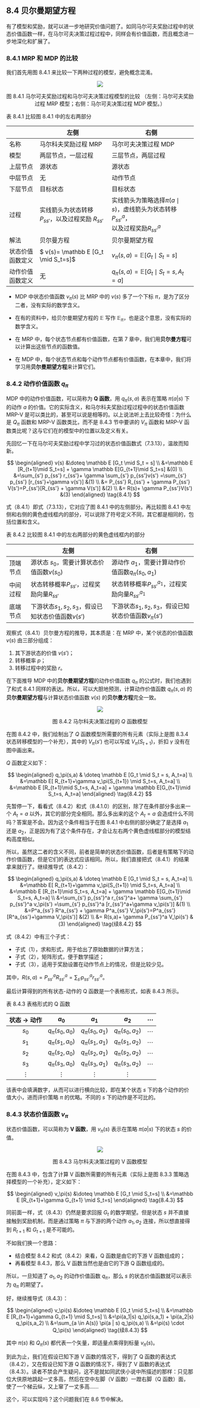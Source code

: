 ## 8.4 贝尔曼期望方程

有了模型和奖励，就可以进一步地研究价值问题了。如同马尔可夫奖励过程中的状态价值函数一样，在马尔可夫决策过程过程中，同样会有价值函数，而且概念进一步地深化和扩展了。

### 8.4.1 MRP 和 MDP 的比较

我们首先用图 8.4.1 来比较一下两种过程的模型，避免概念混淆。

<center>
<img src="./img/MDPvsMRP.png">

图 8.4.1 马尔可夫奖励过程和马尔可夫决策过程模型的比较
（左侧：马尔可夫奖励过程 MRP 模型；右侧：马尔可夫决策过程 MDP 模型。）
</center>

表 8.4.1 比较图 8.4.1 中的左右两部分

||左侧|右侧|
|-|-|-|
|名称|马尔科夫奖励过程 MRP|马尔可夫决策过程 MDP
|模型|两层节点，一层过程|三层节点，两层过程|
|上层节点|源状态|源状态|
|中层节点|无|动作节点|
|下层节点|目标状态|目标状态|
|过程|实线箭头为状态转移 $P_{ss'}$，以及过程奖励 $R_{ss'}$|实线箭头为策略选择$\pi(a \mid s)$，虚线箭头为状态转移$P^a_{ss'}$，<br>以及过程奖励$R^a_{ss'}$|
|解法|贝尔曼方程|贝尔曼期望方程|
|状态价值函数定义| $ v(s)= \mathbb E [G_t \mid S_t=s]$ | $v_\pi(s,a)=\mathbb E[G_t \mid S_t=s]$|
|动作价值函数定义|无|$q_\pi(s,a)=\mathbb E[G_t \mid S_t=s,A_t=a]$|

- MDP 中状态价值函数 $v_\pi(s)$ 比 MRP 中的 $v(s)$ 多了一个下标 $\pi$，是为了区分二者，没有实际的数学含义。

- 在有的资料中，给贝尔曼期望方程的 $\mathbb E$ 写作 $\mathbb E_\pi$，也是这个意思，没有实际的数学含义。

- 在 MRP 中，每个状态节点都有价值函数，在第 7 章中，我们用**贝尔曼方程**可以计算出这些节点的函数值。

- 在 MDP 中，每个状态节点和每个动作节点都有价值函数，在本章中，我们将学习用**贝尔曼期望方程**来计算它们。


### 8.4.2 动作价值函数 $q_\pi$

MDP 中的动作价值函数，可以简称为 **Q 函数**，用 $q_\pi(s,a)$ 表示在策略 $\pi(a|s)$ 下的动作 $a$ 的价值。它的实际含义，和马尔科夫奖励过程过程中的状态价值函数 MRP-V 是可以类比的，甚至可以说是相等的。以上说法听上去比较奇怪：为什么是 $Q_\pi$ 函数和 MRP-V 函数类比，而不是 8.4.3 节中要讲的 $V_\pi$ 函数和 MRP-V 函数类比呢？这与它们在的模型中的位置以及定义有关。

先回忆一下在马尔可夫奖励过程中学习过的状态价值函数式（7.3.13），温故而知新。

$$
\begin{aligned}
v(s) &\doteq \mathbb E [G_t \mid S_t = s]
\\
&=\mathbb E [R_{t+1}\mid S_t=s] + \gamma \mathbb E[G_{t+1}\mid S_t=s] &(0)
\\
&=\sum_{s'} p_{ss'} r_{ss'}+ \gamma \sum_{s'} p_{ss'}v(s') =\sum_{s'} p_{ss'} [r_{ss'}+\gamma v(s')] &(1)
\\
&= P_{ss'} R_{ss'} + \gamma P_{ss'} V(s')=P_{ss'}[R_{ss'} + \gamma V(s')] &(2)
\\
&= R(s)+ \gamma P_{ss'}V(s') &(3)
\end{aligned}
\tag{8.4.1}
$$

式（8.4.1）即式（7.3.13），它对应了图 8.4.1 中的左侧部分。再比较图 8.4.1 中左侧和右侧的黄色虚线框内的部分，可以说除了符号定义不同，其它都是相同的，包括位置和含义。

表 8.4.2 比较图 8.4.1 中的左右两部分的黄色虚线框内的部分

||左侧|右侧|
|-|-|-|
|顶端节点|源状态 $s_0$，需要计算状态价值函数$v(s_0)$|源动作 $a_1$，需要计算动作价值函数$q_{\pi}(s_0,a_1)$|
|中间过程|状态转移概率$P_{ss'}$，过程奖励向量$R_{ss'}$|状态转移概率$P_{ss'}^{a_1}$，过程奖励向量$R_{ss'}^{a_1}$|
|底端节点|下游状态$s_1,s_2,s_3$，假设已知状态价值函数$v(s')$|下游状态$s_1,s_2,s_3$，假设已知状态价值函数$v_{\pi}(s')$|

观察式（8.4.1）贝尔曼方程的推导，其本质是：在 MRP 中，某个状态的价值函数 $v(s)$ 由三部分组成：
1. 其下游状态的价值 $v(s')$；
2. 转移概率 $p$；
2. 转移过程中的奖励 $r$。

在下面推导 MDP 中的**贝尔曼期望方程**的动作价值函数 $q_\pi$ 的公式时，我们也遇到了和式 8.4.1 同样的表达。所以，可以大胆地预测，计算动作价值函数 $q_\pi(s,a)$ 的**贝尔曼期望方程**与计算状态价值函数 $v(s)$ 的**贝尔曼方程**完全一致。

<center>
<img src="./img/mdp-Q.png">

图 8.4.2 马尔科夫决策过程的 $Q$ 函数模型
</center>

在图 8.4.2 中，我们绘制出了 $Q$ 函数模型所需要的所有元素（实际上是图 8.3.4 状态转移模型的一个补充），其中的 $V_\pi(s')$ 也可以写成 $V_\pi(S_{t+1})$，折扣 $\gamma$ 没有在图中画出来。

$Q$ 函数定义如下：

$$
\begin{aligned}
q_\pi(s,a) & \doteq \mathbb E [G_t \mid S_t = s, A_t=a]
\\
&=\mathbb E[ R_{t+1}+\gamma v_\pi(S_{t+1}) \mid S_t=s, A_t=a]
\\
&=\mathbb E [R_{t+1}\mid S_t=s, A_t=a] + \gamma \mathbb E[G_{t+1}\mid S_t=s, A_t=a]
\end{aligned}
\tag{8.4.2}
$$

先暂停一下，看看式（8.4.2）和式（8.4.1.0）的区别，除了在条件部分多出来一个 $A_t=a$ 以外，其它的部分完全相同。那么多出来的这个 $A_t=a$ 会造成什么不同吗？答案是不会。因为这个条件相当于在图 8.4.1 中右侧的部分确定了是选择 $a_1$ 还是 $a_2$，正是因为有了这个条件存在，才会让左右两个黄色虚线框部分的模型结构高度相似。

所以，虽然这二者的含义不同，前者是简单的状态价值函数，后者是有策略下的动作价值函数，但是它们的表达式应该相同。所以，我们直接把式（8.4.1）的结果拿来就行了。继续推导式（8.4.2）：

$$
\begin{aligned}
q_\pi(s,a) & \doteq \mathbb E [G_t \mid S_t = s, A_t=a]
\\
&=\mathbb E[ R_{t+1}+\gamma v_\pi(S_{t+1}) \mid S_t=s, A_t=a]
\\
&=\mathbb E [R_{t+1}\mid S_t=s, A_t=a] + \gamma \mathbb E[G_{t+1}\mid S_t=s, A_t=a]
\\
&=\sum_{s'} p_{ss'}^a r_{ss'}^a+ \gamma \sum_{s'} p_{ss'}^a v_\pi(s') =\sum_{s'} p_{ss'}^a [r_{ss'}^a+\gamma v_\pi(s')] &(1)
\\
&=P^a_{ss'} R^a_{ss'} + \gamma P^a_{ss'} V_\pi(s')=P^a_{ss'}[R^a_{ss'}+\gamma V_\pi(s')] &(2)
\\
&= R(s,a)+ \gamma P_{ss'}^a V_\pi(s')  &(3)
\end{aligned}
\tag{续8.4.2}
$$

式（8.4.2）中有三个子式：
- 子式（1），求和形式，用于给出了原始数据的计算方法；
- 子式（2），矩阵形式，便于数学描述；
- 子式（3），适用于奖励设置在动作节点上的情况，但是比较少见。

其中，$R(s,a)=P^a_{ss'}R^a_{ss'}=\sum_{s'} p_{ss'}^a r_{ss'}^a$。

最后计算得到的所有状态-动作的 Q 函数是一个表格形式，如表 8.4.3 所示。

表 8.4.3 表格形式的 Q 函数

|状态 $\to$ 动作|$a_0$|$a_1$|$a_2$|$\cdots$|
|:-:|:-:|:-:|:-:|-|
|$s_0$|$q_\pi(s_0,a_0)$|$q_\pi(s_0,a_1)$|$q_\pi(s_0,a_2)$|$\cdots$|
|$s_1$|$q_\pi(s_1,a_0)$|$q_\pi(s_1,a_1)$|$q_\pi(s_1,a_2)$|$\cdots$|
|$s_2$|$q_\pi(s_2,a_0)$|$q_\pi(s_2,a_1)$|$q_\pi(s_2,a_2)$|$\cdots$|
|$s_3$|$q_\pi(s_3,a_0)$|$q_\pi(s_3,a_1)$|$q_\pi(s_3,a_2)$|$\cdots$|
|$\vdots$|$\vdots$|$\vdots$|$\vdots$||

该表中会填满数字，从而可以进行横向比较，即在某个状态 $s$ 下的各个动作的价值大小，进而评价策略 $\pi$ 的优略。不同的 $s$ 下的动作是不可比的。


### 8.4.3 状态价值函数 $v_\pi$

状态价值函数，可以简称为 **V 函数**，用 $v_\pi(s)$ 表示在策略 $\pi(a|s)$ 下的状态 $s$ 的价值。

<center>
<img src="./img/mdp-V.png">

图 8.4.3 马尔科夫决策过程的 V 函数模型
</center>

在图 8.4.3 中，包含了计算 V 函数所需要的所有元素（实际上是图 8.3.3 策略选择模型的一个补充），定义如下：

$$
\begin{aligned}
v_\pi(s) &\doteq \mathbb E [G_t \mid S_t=s] 
\\
&=\mathbb E [R_{t+1}+\gamma G_{t+1} \mid S_t=s]
\end{aligned}
\tag{8.4.3}
$$

同前面一样，式（8.4.3）仍然是要求回报 $G_t$ 的数学期望。但是状态 $s$ 并不直接接触到奖励机制，而是通过策略 $\pi$ 与下游的两个动作 $a_1,a_2$ 连接，所以想直接得到 $R_{t+1}$ 和 $G_{t+1}$ 是不可能的。

不如我们换一个思路：

- 结合模型 8.4.2 和式（8.4.2）来看，Q 函数是由它的下游 V 函数组成的；
- 再看模型 8.4.3，那么 V 函数当然也是由它的下游 Q 函数组成的。


所以，一旦知道了 $a_1,a_2$ 的动作价值函数 $q_\pi$，那么 $s$ 的状态价值函数就可以表示为 $q_\pi$ 的期望了。

好，继续推导式（8.4.3）：

$$
\begin{aligned}
v_\pi(s) &\doteq \mathbb E [G_t \mid S_t=s] 
\\
&=\mathbb E [R_{t+1}+\gamma G_{t+1} \mid S_t=s]
\\
&=\pi(a_1|s) q_\pi(s,a_1) + \pi(a_2|s) q_\pi(s,a_2)
\\
&=\sum_{a \in A(s)} \pi(a | s) q_\pi(s,a)
\\
&=\pi(s) \cdot Q_\pi(s)
\end{aligned}
\tag{续8.4.3}
$$

其中 $\pi(s)$ 和 $Q_\pi(s)$ 都代表一个矢量，即适量点乘得到标量 $v_\pi(s)$。

到此为止，我们在假设已知下游 V 函数的情况下，得到了 Q 函数的表达式（8.4.2），又在假设已知下游 Q 函数的情况下，得到了 V 函数的表达式（8.4.3）。读者不禁会产生疑问，这不是就如同武侠小说中所描述的那样：只见那位大侠原地跳起一丈多高，然后在空中左脚（V 函数）一蹬右脚（Q 函数）面，使了一个梯云纵，又上窜了一丈多高......

这个，可以实现吗？这个问题我们在 8.6 节中解决。

